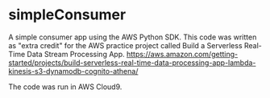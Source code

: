 # simpleConsumer
A simple consumer app using the AWS Python SDK. This code was written as "extra credit" for the AWS practice project called Build a Serverless Real-Time Data Stream Processing App. https://aws.amazon.com/getting-started/projects/build-serverless-real-time-data-processing-app-lambda-kinesis-s3-dynamodb-cognito-athena/

The code was run in AWS Cloud9. 


